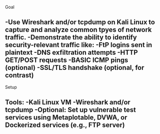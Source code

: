 Goal

-Use Wireshark and/or tcpdump on Kali Linux to capture and analyze common tpyes of network traffic.
-Demonstrate the ability to identify security-relevant traffic like:
    -FtP logins sent in plaintext
    -DNS exfiltration attempts
    -HTTP GET/POST requests
    -BASIC ICMP pings (optional)
    -SSL/TLS handshake (optional, for contrast)
------------------------------------------------------------------------------------------------------------------------
Setup

Tools:
    -Kali Linux VM
    -Wireshark and/or tcpdump
    -Optional: Set up vulnerable test services using Metaplotable, DVWA, or Dockerized services (e.g., FTP server)
------------------------------------------------------------------------------------------------------------------------

